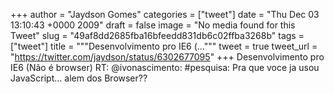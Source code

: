 
+++
author = "Jaydson Gomes"
categories = ["tweet"]
date = "Thu Dec 03 13:10:43 +0000 2009"
draft = false
image = "No media found for this Tweet"
slug = "49af8dd2685fba16bfeedd831db6c02ffba3268b"
tags = ["tweet"]
title = """Desenvolvimento pro IE6 (..."""
tweet = true
tweet_url = "https://twitter.com/jaydson/status/6302677095"
+++
Desenvolvimento pro IE6 (Não é browser) RT: @ivonascimento: #pesquisa: Pra que voce ja usou JavaScript... alem dos Browser??
